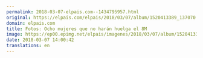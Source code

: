 ```yaml
---
permalink: 2018-03-07-elpais.com--1434795957.html
original: https://elpais.com/elpais/2018/03/07/album/1520413389_137070.html#?ref=rss&format=simple&link=link
domain: elpais.com
title: Fotos: Ocho mujeres que no harán huelga el 8M
image: https://ep00.epimg.net/elpais/imagenes/2018/03/07/album/1520413389_137070_1520417708_rrss_normal.jpg
date: 2018-03-07 14:00:42
translations: en
---
```


